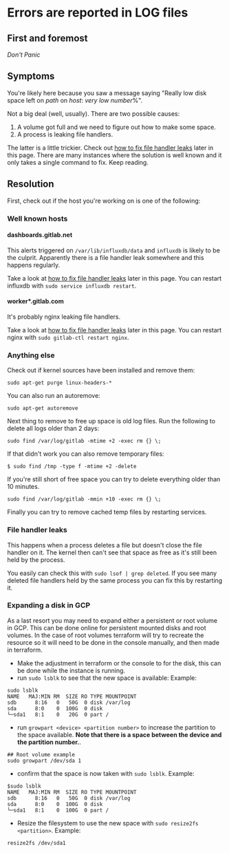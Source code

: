 # Errors are reported in LOG files

## First and foremost

*Don't Panic*

## Symptoms

You're likely here because you saw a message saying "Really low disk space left on _path_ on _host_: _very low number_%".

Not a big deal (well, usually). There are two possible causes:
1. A volume got full and we need to figure out how to make some space.
1. A process is leaking file handlers.

The latter is a little trickier. Check out [how to fix file handler leaks](#file-handler-leaks) later in this page.
There are many instances where the solution is well known and it only takes a single command to fix. Keep reading.

## Resolution

First, check out if the host you're working on is one of the following:

### Well known hosts

#### dashboards.gitlab.net

This alerts triggered on `/var/lib/influxdb/data` and `influxdb` is likely to be the culprit. Apparently there is a file handler leak somewhere and this happens regularly.

Take a look at [how to fix file handler leaks](#file-handler-leaks) later in this page. You can restart influxdb with `sudo service influxdb restart`.

#### worker*.gitlab.com

It's probably nginx leaking file handlers.

Take a look at [how to fix file handler leaks](#file-handler-leaks) later in this page. You can restart nginx with `sudo gitlab-ctl restart nginx`.

### Anything else

Check out if kernel sources have been installed and remove them:
```
sudo apt-get purge linux-headers-*
```

You can also run an autoremove:
```
sudo apt-get autoremove
```

Next thing to remove to free up space is old log files. Run the following to delete all logs older than 2 days:

```
sudo find /var/log/gitlab -mtime +2 -exec rm {} \;
```

If that didn't work you can also remove temporary files:

```
$ sudo find /tmp -type f -mtime +2 -delete
```

If you're still short of free space you can try to delete everything older than 10 minutes.

```
sudo find /var/log/gitlab -mmin +10 -exec rm {} \;
```

Finally you can try to remove cached temp files by restarting services.

### File handler leaks

This happens when a process deletes a file but doesn't close the file handler on it. The kernel then can't see that space as free as it's still been held by the process.

You easily can check this with `sudo lsof | grep deleted`. If you see many deleted file handlers held by the same process you can fix this by restarting it.

### Expanding a disk in GCP

As a last resort you may need to expand either a persistent or root volume in
GCP. This can be done online for persistent mounted disks and root volumes. In
the case of root volumes terraform will try to recreate the resource so it will
need to be done in the console manually, and then made in terraform.

* Make the adjustment in terraform or the console to for the disk, this can be
  done while the instance is running.
* run `sudo lsblk` to see that the new space is available:
Example:
```
sudo lsblk
NAME   MAJ:MIN RM  SIZE RO TYPE MOUNTPOINT
sdb      8:16   0   50G  0 disk /var/log
sda      8:0    0  100G  0 disk
└─sda1   8:1    0   20G  0 part /
```
* run `growpart <device> <partition number>` to increase the partition to the
  space available. **Note that there is a space between the device and the
  partition number.**.

```
## Root volume example
sudo growpart /dev/sda 1
```
* confirm that the space is now taken with `sudo lsblk`.
Example:
```
$sudo lsblk
NAME   MAJ:MIN RM  SIZE RO TYPE MOUNTPOINT
sdb      8:16   0   50G  0 disk /var/log
sda      8:0    0  100G  0 disk
└─sda1   8:1    0  100G  0 part /
```
* Resize the filesystem to use the new space with `sudo resize2fs <partition>`.
Example:
```
resize2fs /dev/sda1
```

